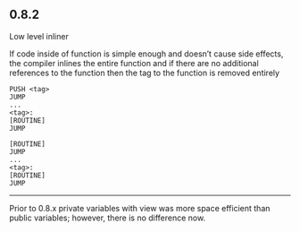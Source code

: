 ## 0.8.2

Low level inliner

If code inside of function is simple enough and doesn’t cause side effects, the compiler inlines the entire function and if there are no additional references to the function then the tag to the function is removed entirely

```solidity
PUSH <tag>
JUMP
...
<tag>:
[ROUTINE]
JUMP
```

```solidity
[ROUTINE]
JUMP
...
<tag>:
[ROUTINE]
JUMP
```

---
Prior to 0.8.x private variables with view was more space efficient than public variables; however, there is no difference now.